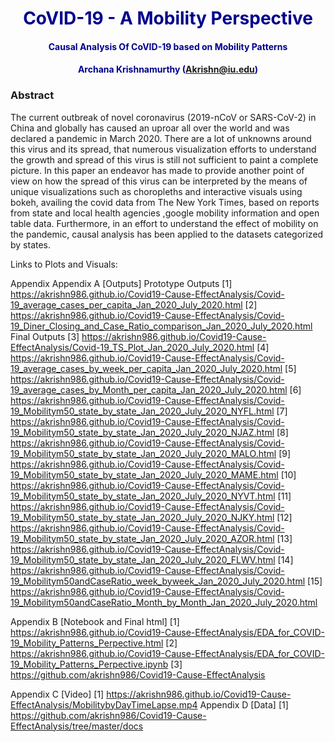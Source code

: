 # <center><font color=darkblue> CoVID-19 - A Mobility Perspective</font></center>
#### <center><font color=darkblue> Causal Analysis Of CoVID-19 based on Mobility Patterns</font></center>
#### <center><font color=darkblue> Archana Krishnamurthy (Akrishn@iu.edu)</font></center>

### Abstract

The current outbreak of novel coronavirus (2019-nCoV or SARS-CoV-2) in China and globally has caused an uproar all over the world and was declared a pandemic in March 2020. There are a lot of unknowns around this virus and its spread, that numerous visualization efforts to understand the growth and spread of this virus is still not sufficient to paint a complete picture. In this paper an endeavor has made to provide another point of view on how the spread of this virus can be interpreted by the means of unique visualizations such as choropleths and interactive visuals using bokeh, availing the covid data from The New York Times, based on reports from state and local health agencies ,google mobility information and open table data. Furthermore, in an effort to understand the effect of mobility on the pandemic, causal analysis has been applied to the datasets categorized by states. 

Links to Plots and Visuals:

Appendix
Appendix A [Outputs]
Prototype Outputs
[1]  https://akrishn986.github.io/Covid19-Cause-EffectAnalysis/Covid-19_average_cases_per_capita_Jan_2020_July_2020.html
[2]  https://akrishn986.github.io/Covid19-Cause-EffectAnalysis/Covid-19_Diner_Closing_and_Case_Ratio_comparison_Jan_2020_July_2020.html
Final Outputs
[3] https://akrishn986.github.io/Covid19-Cause-EffectAnalysis/Covid-19_TS_Plot_Jan_2020_July_2020.html
[4] https://akrishn986.github.io/Covid19-Cause-EffectAnalysis/Covid-19_average_cases_by_week_per_capita_Jan_2020_July_2020.html
[5] https://akrishn986.github.io/Covid19-Cause-EffectAnalysis/Covid-19_average_cases_by_Month_per_capita_Jan_2020_July_2020.html
[6] https://akrishn986.github.io/Covid19-Cause-EffectAnalysis/Covid-19_Mobilitym50_state_by_state_Jan_2020_July_2020_NYFL.html
[7] https://akrishn986.github.io/Covid19-Cause-EffectAnalysis/Covid-19_Mobilitym50_state_by_state_Jan_2020_July_2020_NJAZ.html
[8] https://akrishn986.github.io/Covid19-Cause-EffectAnalysis/Covid-19_Mobilitym50_state_by_state_Jan_2020_July_2020_MALO.html
[9] https://akrishn986.github.io/Covid19-Cause-EffectAnalysis/Covid-19_Mobilitym50_state_by_state_Jan_2020_July_2020_MAME.html
[10] https://akrishn986.github.io/Covid19-Cause-EffectAnalysis/Covid-19_Mobilitym50_state_by_state_Jan_2020_July_2020_NYVT.html
[11] https://akrishn986.github.io/Covid19-Cause-EffectAnalysis/Covid-19_Mobilitym50_state_by_state_Jan_2020_July_2020_NJKY.html
[12] https://akrishn986.github.io/Covid19-Cause-EffectAnalysis/Covid-19_Mobilitym50_state_by_state_Jan_2020_July_2020_AZOR.html
[13] https://akrishn986.github.io/Covid19-Cause-EffectAnalysis/Covid-19_Mobilitym50_state_by_state_Jan_2020_July_2020_FLWV.html
[14] https://akrishn986.github.io/Covid19-Cause-EffectAnalysis/Covid-19_Mobilitym50andCaseRatio_week_byweek_Jan_2020_July_2020.html
[15] https://akrishn986.github.io/Covid19-Cause-EffectAnalysis/Covid-19_Mobilitym50andCaseRatio_Month_by_Month_Jan_2020_July_2020.html

Appendix B [Notebook and Final html]
[1] https://akrishn986.github.io/Covid19-Cause-EffectAnalysis/EDA_for_COVID-19_Mobility_Patterns_Perpective.html
[2] https://akrishn986.github.io/Covid19-Cause-EffectAnalysis/EDA_for_COVID-19_Mobility_Patterns_Perpective.ipynb
[3] https://github.com/akrishn986/Covid19-Cause-EffectAnalysis

Appendix C [Video]
[1] https://akrishn986.github.io/Covid19-Cause-EffectAnalysis/MobilitybyDayTimeLapse.mp4
Appendix D [Data] 
[1]  https://github.com/akrishn986/Covid19-Cause-EffectAnalysis/tree/master/docs


